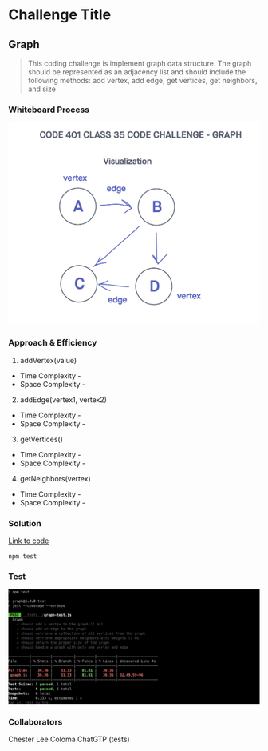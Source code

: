 # Challenge Title
## Graph
> This coding challenge is implement graph data structure. The graph should be represented as an adjacency list and should include the following methods: add vertex, add edge, get vertices, get neighbors, and size

### Whiteboard Process
![Graph](../images/graph.png)

### Approach & Efficiency
<!-- What approach did you take? Why? What is the Big O space/time for this approach? -->

1. addVertex(value)
  * Time Complexity -
  * Space Complexity -
2. addEdge(vertex1, vertex2)
  * Time Complexity -
  * Space Complexity -
3. getVertices()
  * Time Complexity -
  * Space Complexity -
4. getNeighbors(vertex)
  * Time Complexity -
  * Space Complexity -

### Solution
<!-- Show how to run your code, and examples of it in action -->
[Link to code](https://github.com/cleecoloma/data-structures-and-algorithms/tree/main/javascript/graph)

```text
npm test
```

### Test
![Graph](../images/graph-test.png)

### Collaborators
Chester Lee Coloma
ChatGTP (tests)
